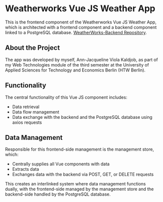 # Weatherworks Vue JS Weather App

This is the frontend component of the Weatherworks Vue JS Weather App, 
which is architected with a frontend component and a backend component linked to a PostgreSQL database.
[WeatherWorks-Backend Repository](https://github.com/Ann-Jacqueline/backend-webtech).

## About the Project

The app was developed by myself, Ann-Jacqueline Viola Kaldjob, 
as part of my Web Technologies module of the third semester 
at the University of Applied Sciences for Technology and Economics Berlin (HTW Berlin).

## Functionality

The central functionality of this Vue JS component includes:
- Data retrieval
- Data flow management
- Data exchange with the backend and the PostgreSQL database using axios requests

## Data Management

Responsible for this frontend-side management is the management store, which:
- Centrally supplies all Vue components with data
- Extracts data
- Exchanges data with the backend via POST, GET, or DELETE requests

This creates an interlinked system where data management functions dually, 
with the frontend-side managed by the management store and the backend-side handled 
by the PostgreSQL database.

